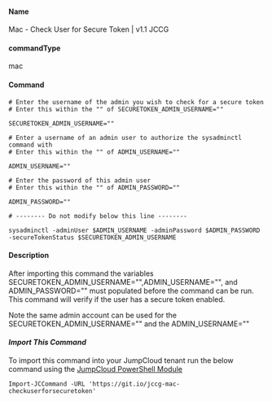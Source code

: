 #### Name

Mac - Check User for Secure Token | v1.1 JCCG 

#### commandType

mac

#### Command

```
# Enter the username of the admin you wish to check for a secure token 
# Enter this within the "" of SECURETOKEN_ADMIN_USERNAME=""  

SECURETOKEN_ADMIN_USERNAME=""

# Enter a username of an admin user to authorize the sysadminctl command with 
# Enter this within the "" of ADMIN_USERNAME=""

ADMIN_USERNAME=""

# Enter the password of this admin user
# Enter this within the "" of ADMIN_PASSWORD=""

ADMIN_PASSWORD=""

# -------- Do not modify below this line --------

sysadminctl -adminUser $ADMIN_USERNAME -adminPassword $ADMIN_PASSWORD -secureTokenStatus $SECURETOKEN_ADMIN_USERNAME 

```

#### Description

After importing this command the variables SECURETOKEN_ADMIN_USERNAME="",ADMIN_USERNAME="", and ADMIN_PASSWORD=""  must populated before the command can be run. This command will verify if the user has a secure token enabled.

Note the same admin account can be used for the 
SECURETOKEN_ADMIN_USERNAME="" and the ADMIN_USERNAME=""

#### *Import This Command*

To import this command into your JumpCloud tenant run the below command using the [JumpCloud PowerShell Module](https://github.com/TheJumpCloud/support/wiki/Installing-the-JumpCloud-PowerShell-Module)

```
Import-JCCommand -URL 'https://git.io/jccg-mac-checkuserforsecuretoken'
```
